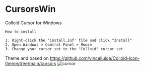 # CursorsWin
Colloid Cursor for Windows

	How to install
  
	1. Right-click the 'install.inf' file and click "Install"
	2. Open Windows > Control Panel > Mouse 
	3. Change your cursor set to the "Colloid" cursor set
Theme and based on https://github.com/vinceliuice/Colloid-icon-theme/tree/main/cursors
![cursor](https://user-images.githubusercontent.com/107942419/175034063-2c244e2c-804d-43cf-846a-f19187d134c1.jpg)
